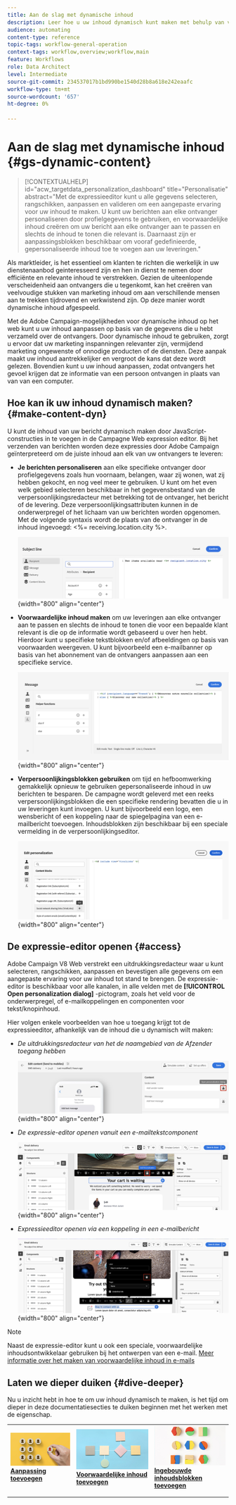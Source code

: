 ```yaml
---
title: Aan de slag met dynamische inhoud
description: Leer hoe u uw inhoud dynamisch kunt maken met behulp van verpersoonlijking, voorwaardelijke inhoud en ingebouwde inhoudsblokken.
audience: automating
content-type: reference
topic-tags: workflow-general-operation
context-tags: workflow,overview;workflow,main
feature: Workflows
role: Data Architect
level: Intermediate
source-git-commit: 234537017b1bd990be1540d28b8a618e242eaafc
workflow-type: tm+mt
source-wordcount: '657'
ht-degree: 0%

---
```



# Aan de slag met dynamische inhoud {#gs-dynamic-content}

>[!CONTEXTUALHELP]
>id="acw_targetdata_personalization_dashboard"
>title="Personalisatie"
>abstract="Met de expressieeditor kunt u alle gegevens selecteren, rangschikken, aanpassen en valideren om een aangepaste ervaring voor uw inhoud te maken. U kunt uw berichten aan elke ontvanger personaliseren door profielgegevens te gebruiken, en voorwaardelijke inhoud creëren om uw bericht aan elke ontvanger aan te passen en slechts de inhoud te tonen die relevant is. Daarnaast zijn er aanpassingsblokken beschikbaar om vooraf gedefinieerde, gepersonaliseerde inhoud toe te voegen aan uw leveringen."

Als marktleider, is het essentieel om klanten te richten die werkelijk in uw dienstenaanbod geinteresseerd zijn en hen in dienst te nemen door efficiënte en relevante inhoud te verstrekken. Gezien de uiteenlopende verscheidenheid aan ontvangers die u tegenkomt, kan het creëren van veelvoudige stukken van marketing inhoud om aan verschillende mensen aan te trekken tijdrovend en verkwistend zijn. Op deze manier wordt dynamische inhoud afgespeeld.

Met de Adobe Campaign-mogelijkheden voor dynamische inhoud op het web kunt u uw inhoud aanpassen op basis van de gegevens die u hebt verzameld over de ontvangers. Door dynamische inhoud te gebruiken, zorgt u ervoor dat uw marketing inspanningen relevanter zijn, vermijdend marketing ongewenste of onnodige producten of de diensten. Deze aanpak maakt uw inhoud aantrekkelijker en vergroot de kans dat deze wordt gelezen. Bovendien kunt u uw inhoud aanpassen, zodat ontvangers het gevoel krijgen dat ze informatie van een persoon ontvangen in plaats van van van een computer.

## Hoe kan ik uw inhoud dynamisch maken? {#make-content-dyn}

U kunt de inhoud van uw bericht dynamisch maken door JavaScript-constructies in te voegen in de Campagne Web expression editor. Bij het verzenden van berichten worden deze expressies door Adobe Campaign geïnterpreteerd om de juiste inhoud aan elk van uw ontvangers te leveren:

* **Je berichten personaliseren** aan elke specifieke ontvanger door profielgegevens zoals hun voornaam, belangen, waar zij wonen, wat zij hebben gekocht, en nog veel meer te gebruiken. U kunt om het even welk gebied selecteren beschikbaar in het gegevensbestand van de verpersoonlijkingsredacteur met betrekking tot de ontvanger, het bericht of de levering. Deze verpersoonlijkingsattributen kunnen in de onderwerpregel of het lichaam van uw berichten worden opgenomen. Met de volgende syntaxis wordt de plaats van de ontvanger in de inhoud ingevoegd: &lt;%= receiving.location.city %>.

  ![](assets/perso-subject-line.png){width="800" align="center"}

* **Voorwaardelijke inhoud maken** om uw leveringen aan elke ontvanger aan te passen en slechts de inhoud te tonen die voor een bepaalde klant relevant is die op de informatie wordt gebaseerd u over hen hebt. Hierdoor kunt u specifieke tekstblokken en/of afbeeldingen op basis van voorwaarden weergeven. U kunt bijvoorbeeld een e-mailbanner op basis van het abonnement van de ontvangers aanpassen aan een specifieke service.

  ![](assets/condition-sample.png){width="800" align="center"}

* **Verpersoonlijkingsblokken gebruiken** om tijd en hefboomwerking gemakkelijk opnieuw te gebruiken gepersonaliseerde inhoud in uw berichten te besparen. De campagne wordt geleverd met een reeks verpersoonlijkingsblokken die een specifieke rendering bevatten die u in uw leveringen kunt invoegen. U kunt bijvoorbeeld een logo, een wensbericht of een koppeling naar de spiegelpagina van een e-mailbericht toevoegen. Inhoudsblokken zijn beschikbaar bij een speciale vermelding in de verpersoonlijkingseditor.

  ![](assets/content-blocks.png){width="800" align="center"}

## De expressie-editor openen {#access}

Adobe Campaign V8 Web verstrekt een uitdrukkingsredacteur waar u kunt selecteren, rangschikken, aanpassen en bevestigen alle gegevens om een aangepaste ervaring voor uw inhoud tot stand te brengen. De expressie-editor is beschikbaar voor alle kanalen, in alle velden met de **[!UICONTROL Open personalization dialog]** -pictogram, zoals het veld voor de onderwerpregel, of e-mailkoppelingen en componenten voor tekst/knopinhoud.

Hier volgen enkele voorbeelden van hoe u toegang krijgt tot de expressieeditor, afhankelijk van de inhoud die u dynamisch wilt maken:

* *De uitdrukkingsredacteur van het de naamgebied van de Afzender toegang hebben*

  ![](assets/expression-editor-access.png){width="800" align="center"}

* *De expressie-editor openen vanuit een e-mailtekstcomponent*

  ![](assets/expression-editor-access-email.png){width="800" align="center"}

* *Expressieeditor openen via een koppeling in een e-mailbericht*

  ![](assets/perso-link-insert-icon.png){width="800" align="center"}

>[!NOTE]
>
>Naast de expressie-editor kunt u ook een speciale, voorwaardelijke inhoudsontwikkelaar gebruiken bij het ontwerpen van een e-mail. [Meer informatie over het maken van voorwaardelijke inhoud in e-mails](conditions.md)

## Laten we dieper duiken {#dive-deeper}

Nu u inzicht hebt in hoe te om uw inhoud dynamisch te maken, is het tijd om dieper in deze documentatiesecties te duiken beginnen met het werken met de eigenschap.

<table style="table-layout:fixed"><tr style="border: 0;">
<td>
<a href="personalize.md">
<img alt="Inhoud personaliseren" src="assets/do-not-localize/dynamic-personalization.jpg">
</a>
<div>
<a href="personalize.md"><strong>Aanpassing toevoegen</strong></a>
</div>
<p>
</td>
<td>
<a href="conditions.md">
<img alt="Lood" src="assets/do-not-localize/dynamic-conditional.jpg">
</a>
<div><a href="conditions.md"><strong>Voorwaardelijke inhoud toevoegen</strong>
</div>
<p>
</td>
<td>
<a href="content-blocks.md">
<img alt="Onfrequent" src="assets/do-not-localize/dynamic-content-blocks.jpg">
</a>
<div>
<a href="content-blocks.md"><strong>Ingebouwde inhoudsblokken toevoegen</strong></a>
</div>
<p></td>
</tr></table>
